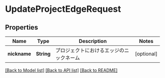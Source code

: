 # UpdateProjectEdgeRequest

## Properties
Name | Type | Description | Notes
------------ | ------------- | ------------- | -------------
**nickname** | **String** | プロジェクトにおけるエッジのニックネーム | [optional] 

[[Back to Model list]](../README.md#documentation-for-models) [[Back to API list]](../README.md#documentation-for-api-endpoints) [[Back to README]](../README.md)



